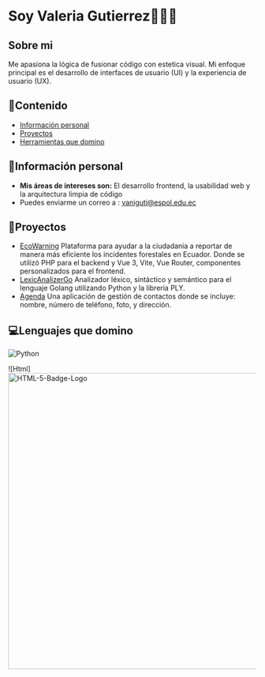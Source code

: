 # Soy Valeria Gutierrez👩🏻‍💻
## Sobre mi
Me apasiona la lógica de fusionar código con estetica visual.
Mi enfoque principal es el desarrollo de interfaces de usuario (UI) y la experiencia de usuario (UX). 
## 📌Contenido
* [Información personal](#información-personal)
* [Proyectos](#proyectos)
* [Herramientas que domino](#herramientas-que-domino)

## 📝Información personal
* **Mis áreas de intereses son:** El desarrollo frontend, la usabilidad web y la arquitectura limpia de código
* Puedes enviarme un correo a : vaniguti@espol.edu.ec

## 💼Proyectos
* [EcoWarning](https://github.com/Dalay20/EcoWarning/tree/main) Plataforma para ayudar a la ciudadania a reportar de manera más eficiente los incidentes forestales en Ecuador. Donde se utilizó PHP para el backend y Vue 3, Vite, Vue Router, componentes personalizados para el frontend.
* [LexicAnalizerGo](https://github.com/JamesIGT/LexicAnalizerGO)  Analizador léxico, sintáctico y semántico para el lenguaje Golang utilizando Python y la libreria PLY.
* [Agenda](https://github.com/GenesisMichilena/Grupo-9) Una aplicación de gestión de contactos donde se incluye: nombre, número de teléfono, foto, y dirección.
  
## 💻Lenguajes que domino 
![Python]()

![Html]<img width="1100" height="600" alt="HTML-5-Badge-Logo" src="https://github.com/user-attachments/assets/4252c064-dedd-40e7-9c4e-db3cfe39e78f" />
